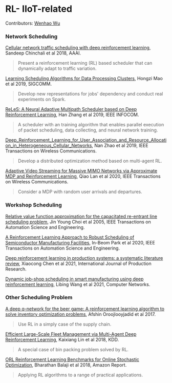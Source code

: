 # RL- IIoT-related

Contributors: [Wenhao Wu](https://github.com/wenhao0214)

### Network Scheduling

[Cellular network traffic scheduling with deep reinforcement learning](https://dl.acm.org/doi/10.5555/3504035.3504129), Sandeep Chinchali et al 2018, AAAI.

> Present a reinforcement learning (RL) based scheduler that can dynamically
> adapt to traffic variation.

[Learning Scheduling Algorithms for Data Processing Clusters](https://arxiv.org/abs/1810.01963), Hongzi Mao et al 2019, SIGCOMM.

> Develop new representations for jobs' dependency and conduct real experiments on Spark.

[ReLeS: A Neural Adaptive Multipath Scheduler based on Deep Reinforcement Learning](https://dl.acm.org/doi/abs/10.1109/INFOCOM.2019.8737649), Han Zhang et al 2019, IEEE INFOCOM.

> A scheduler with an training algorithm that enables parallel execution of packet scheduling, data collecting, and neural network training.

[Deep_Reinforcement_Learning_for_User_Association_and_Resource_Allocation_in_Heterogeneous_Cellular_Networks](https://ieeexplore.ieee.org/document/8796358), Nan Zhao et al 2019, IEEE Transactions on Wireless Communications.

> Develop a distributed optimization method based on multi-agent RL.

[Adaptive Video Streaming for Massive MIMO Networks via Approximate MDP and Reinforcement Learning](https://ieeexplore.ieee.org/document/9103310), Qiao Lan et al 2020, IEEE Transactions on Wireless Communications.

>Consider a MDP with random user arrivals and departures.

### Workshop Scheduling

[Relative value function approximation for the capacitated re-entrant line scheduling problem](https://ieeexplore.ieee.org/abstract/document/1458721), Jin Young Choi et al 2005, IEEE Transactions on Automation Science and Engineering.

[A Reinforcement Learning Approach to Robust Scheduling of Semiconductor Manufacturing Facilities](https://ieeexplore.ieee.org/document/8946870), In-Beom Park et al 2020, IEEE Transactions on Automation Science and Engineering.

[Deep reinforcement learning in production systems: a systematic literature review](https://arxiv.org/abs/2109.03540), Xiaocong Chen et al 2021, International Journal of Production Research.

[Dynamic job-shop scheduling in smart manufacturing using deep reinforcement learning](https://www.sciencedirect.com/science/article/abs/pii/S1389128621001031), Libing Wang et al 2021, Computer Networks.

### Other Scheduling Problem

[A deep q-network for the beer game: A reinforcement learning algorithm to solve inventory optimization problems](https://arxiv.org/abs/1708.05924), Afshin Oroojlooyjadid et al 2017.

> Use RL in a simply case of the supply chain.

[Efficient Large-Scale Fleet Management via Multi-Agent Deep Reinforcement Learning](https://dl.acm.org/doi/10.1145/3219819.3219993), Kaixiang Lin et al 2018, KDD.

> A special case of bin packing problem solved by RL.

[ORL Reinforcement Learning Benchmarks for Online Stochastic Optimization](https://arxiv.org/abs/1911.10641v2), Bharathan Balaji et al 2018, Amazon Report.

>Applying RL algorithms to a range of practical applications.

